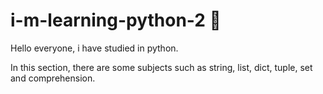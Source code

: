 # i-m-learning-python-2   🐍

Hello everyone, i have studied in python. 

In this section, there are some subjects such as string, list, dict, tuple, set and comprehension.
